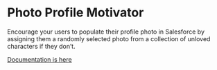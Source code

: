 # Photo Profile Motivator

Encourage your users to populate their profile photo in Salesforce by assigning them a randomly selected photo from a collection of unloved characters if they don’t.

[Documentation is here](https://salesforce.quip.com/y01bAkQhJM5D)
